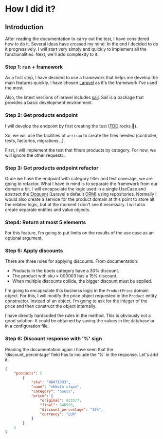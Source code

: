 # How I did it?

## Introduction

After reading the documentation to carry out the test, I have considered how to do it. Several ideas have crossed my mind. In the end I decided to do it progressively. I will start very simply and quickly to implement all the functionalities. Next, we'll add complexity to it.

### Step 1: run + framework

As a first step, I have decided to use a framework that helps me develop the main features quickly. I have chosen [Laravel](https://laravel.com/docs/8.x) as it's the framework I've used the most.

Also, the latest versions of laravel includes [sail](https://laravel.com/docs/8.x/sail). Sail is a package that provides a basic development environment.

### Step 2: Get products endpoint

I will develop the endpoint by first creating the test ([TDD](https://en.wikipedia.org/wiki/Test-driven_development) rocks :metal:).

So, we will use the facilities of `artisan` to create the files needed (controller, tests, factories, migrations...).

First, I will implement the test that filters products by category. For now, we will ignore the other requests.

### Step 3: Get products endpoint refactor

Once we have the endpoint with category filter and test coverage, we are going to refactor. What I have in mind is to separate the framework from our domain a bit. I will encapsulate the logic used in a single UseCase and abstract the [Eloquent](https://laravel.com/docs/8.x/eloquent) (Laravel's default [ORM](https://en.wikipedia.org/wiki/Object%E2%80%93relational_mapping)) using repositories. Normally I would also create a service for the product domain at this point to store all the related logic, but at the moment I don't see it necessary. I will also create separate entities and value objects.

### Step4: Return at most 5 elements

For this feature, I'm going to put limits on the results of the use case as an optional argument.

### Step 5: Apply discounts

There are three rules for applying discounts. From documentation:

- Products in the boots category have a 30% discount.
- The product with sku = 000003 has a 15% discount.
- When multiple discounts collide, the bigger discount must be applied.

I'm going to encapsulate this business logic in the `ProductPrice` domain object. For this, I will modify the price object requested in the `Product` entity constructor. Instead of an object, I'm going to ask for the integer of the price and then construct the object internally. 

I have directly hardcoded the rules in the method. This is obviously not a good solution. It could be obtained by saving the values in the database or in a configuration file.

### Step 6: Discount response with '%' sign

Reading the documentation again I have seen that the 'discount_percentage' field has to include the '%' in the response. Let's add it.

```json
{
    "products": [
        {
            "sku": "08471093",
            "name": "nkkvth vfqxe",
            "category": "boots",
            "price": {
                "original": 923577,
                "final": 646503,
                "discount_percentage": "30%",
                "currency": "EUR"
            }
        }
    ]
}
```
